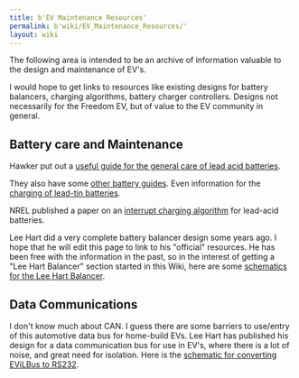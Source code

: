 ```yaml
---
title: b'EV Maintenance Resources'
permalink: b'wiki/EV_Maintenance_Resources/'
layout: wiki
---
```


The following area is intended to be an archive of information valuable
to the design and maintenance of EV's.

I would hope to get links to resources like existing designs for battery
balancers, charging algorithms, battery charger controllers. Designs not
necessarily for the Freedom EV, but of value to the EV community in
general.

Battery care and Maintenance
----------------------------

Hawker put out a [useful guide for the general care of lead acid
batteries](http://aaron.boim.com/EV/EVhandbook4hawkerBatteries.pdf).

They also have some [other battery
guides](http://aaron.boim.com/EV/Hawker_BatteryApplicationHandbook.pdf).
Even information for the [charging of lead-tin
batteries](http://aaron.boim.com/EV/Hawker_ChargingLead-Tin_Batteries.pdf).

NREL published a paper on an [interrupt charging
algorithm](http://crow/~aaron/EV/InteruptChargingAlgorithm.pdf) for
lead-acid batteries.

Lee Hart did a very complete battery balancer design some years ago. I
hope that he will edit this page to link to his "official" resources. He
has been free with the information in the past, so in the interest of
getting a "Lee Hart Balancer" section started in this Wiki, here are
some [schematics for the Lee Hart
Balancer](http://aaron.boim.com/EV/LeeHartBalancer/).

Data Communications
-------------------

I don't know much about CAN. I guess there are some barriers to
use/entry of this automotive data bus for home-build EVs. Lee Hart has
published his design for a data communication bus for use in EV's, where
there is a lot of noise, and great need for isolation. Here is the
[schematic for converting EViLBus to
RS232](http://aaron.boim.com/EV/RS232toEVILbus.gif).

